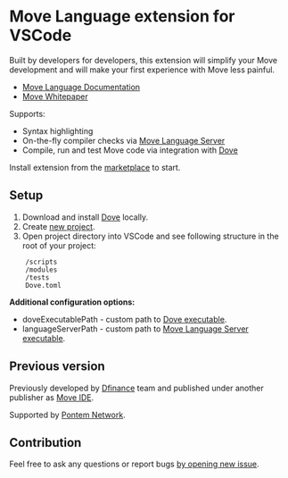 # Move Language extension for VSCode

Built by developers for developers, this extension will simplify your Move development and will make your first
experience with Move less painful.

-   [Move Language Documentation](https://developers.diem.com/docs/move/overview)
-   [Move Whitepaper](https://developers.diem.com/main/docs/move-paper)

Supports:

-   Syntax highlighting
-   On-the-fly compiler checks via [Move Language Server](https://github.com/pontem-network/move-tools)
-   Compile, run and test Move code via integration with [Dove](https://github.com/pontem-network/move-tools)

Install extension from
the [marketplace](https://marketplace.visualstudio.com/items?itemName=PontemNetwork.move-language) to start.

## Setup

1. Download and install [Dove](https://docs.pontem.network/03.-move-vm/compiler_and_toolset#installation) locally.
2. Create [new project](https://docs.pontem.network/03.-move-vm/compiler_and_toolset#dove).
3. Open project directory into VSCode and see following structure in the root of your project:

```
    /scripts
    /modules
    /tests
    Dove.toml
```

**Additional configuration options:**

-   doveExecutablePath - custom path to [Dove executable](https://github.com/dfinance/move-tools#dove).
-   languageServerPath - custom path
    to [Move Language Server executable](https://github.com/dfinance/move-tools#language-server).

## Previous version

Previously developed by [Dfinance](https://dfinance.co) team and published under another publisher
as [Move IDE](https://marketplace.visualstudio.com/items?itemName=damirka.move-ide).

Supported by [Pontem Network](https://pontem.network).

## Contribution

Feel free to ask any questions or report
bugs [by opening new issue](https://github.com/pontem-network/vscode-move-ide/issues).
